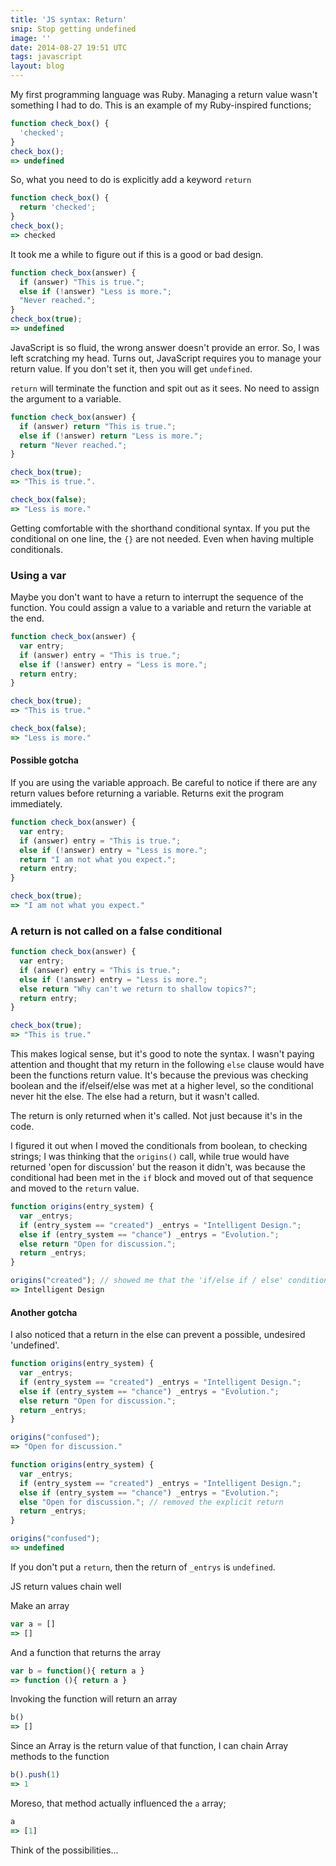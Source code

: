 ```yaml
---
title: 'JS syntax: Return'
snip: Stop getting undefined
image: ''
date: 2014-08-27 19:51 UTC
tags: javascript
layout: blog
---
```


My first programming language was Ruby. Managing a return value wasn't something I had to do. This is an example of my Ruby-inspired functions;

~~~javascript
function check_box() {
  'checked';
}
check_box();
=> undefined
~~~
So, what you need to do is explicitly add a keyword `return`

~~~javascript
function check_box() {
  return 'checked';
}
check_box();
=> checked
~~~

It took me a while to figure out if this is a good or bad design.

~~~javascript
function check_box(answer) {
  if (answer) "This is true.";
  else if (!answer) "Less is more.";
  "Never reached.";
}
check_box(true);
=> undefined
~~~

JavaScript is so fluid, the wrong answer doesn't provide an error. So, I was left scratching my head. Turns out, JavaScript requires you to manage your return value. If you don't set it, then you will get `undefined`.

`return` will terminate the function and spit out as it sees. No need to assign the argument to a variable.

~~~javascript
function check_box(answer) {
  if (answer) return "This is true.";
  else if (!answer) return "Less is more.";
  return "Never reached.";
}

check_box(true);
=> "This is true.".

check_box(false);
=> "Less is more."
~~~

Getting comfortable with the shorthand conditional syntax. If you put the conditional on one line, the `{}` are not needed. 
Even when having multiple conditionals. 


### Using a var
Maybe you don't want to have a return to interrupt the sequence of the function. You could assign a value to a variable and return the variable at the end.

~~~javascript
function check_box(answer) {
  var entry;
  if (answer) entry = "This is true.";
  else if (!answer) entry = "Less is more.";
  return entry;
}

check_box(true);
=> "This is true."

check_box(false);
=> "Less is more."
~~~

#### Possible gotcha

If you are using the variable approach. Be careful to notice if there are any return values before returning a variable. Returns exit the program immediately.

~~~javascript
function check_box(answer) {
  var entry;
  if (answer) entry = "This is true.";
  else if (!answer) entry = "Less is more.";
  return "I am not what you expect.";
  return entry;
}

check_box(true);
=> "I am not what you expect."
~~~

### A return is not called on a false conditional

~~~javascript
function check_box(answer) {
  var entry;
  if (answer) entry = "This is true.";
  else if (!answer) entry = "Less is more.";
  else return "Why can't we return to shallow topics?";
  return entry;
}

check_box(true);
=> "This is true."
~~~

This makes logical sense, but it's good to note the syntax. I wasn't paying attention and thought that my return in the following `else` clause would have been the functions return value. It's because the previous was checking boolean and the if/elseif/else was met at a higher level, so the conditional never hit the else. The else had a return, but it wasn't called.

The return is only returned when it's called. Not just because it's in the code.

I figured it out when I moved the conditionals from boolean, to checking strings; I was thinking that the `origins()` call, while true would have returned 'open for discussion' but the reason it didn't, was because the conditional had been met in the `if` block and moved out of that sequence and moved to the  `return` value.

~~~javascript
function origins(entry_system) {
  var _entrys;
  if (entry_system == "created") _entrys = "Intelligent Design.";
  else if (entry_system == "chance") _entrys = "Evolution.";
  else return "Open for discussion.";
  return _entrys;
}

origins("created"); // showed me that the 'if/else if / else' conditional was met so it stopped moving down the chain.
=> Intelligent Design
~~~


#### Another gotcha 

I also noticed that a return in the else can prevent a possible, undesired 'undefined'.

~~~javascript
function origins(entry_system) {
  var _entrys;
  if (entry_system == "created") _entrys = "Intelligent Design.";
  else if (entry_system == "chance") _entrys = "Evolution.";
  else return "Open for discussion.";
  return _entrys;
}

origins("confused");
=> "Open for discussion."

function origins(entry_system) {
  var _entrys;
  if (entry_system == "created") _entrys = "Intelligent Design.";
  else if (entry_system == "chance") _entrys = "Evolution.";
  else "Open for discussion."; // removed the explicit return
  return _entrys;
}

origins("confused");
=> undefined
~~~
If you don't put a `return`, then the return of `_entrys` is `undefined`.


JS return values chain well

Make an array

~~~javascript
var a = []
=> []
~~~

And a function that returns the array

~~~javascript
var b = function(){ return a }
=> function (){ return a }
~~~

Invoking the function will return an array

~~~javascript
b()
=> []
~~~

Since an Array is the return value of that function, I can chain Array methods to the function



~~~javascript
b().push(1)
=> 1
~~~

Moreso, that method actually influenced the `a` array;


~~~javascript
a
=> [1]
~~~

Think of the possibilities...
